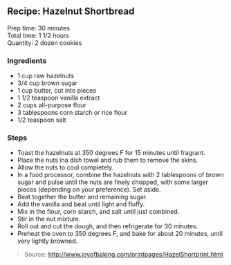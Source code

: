 ## Recipe: Hazelnut Shortbread
Prep time: 30 minutes  
Total time: 1 1/2 hours  
Quantity: 2 dozen cookies  

### Ingredients
 - 1 cup raw hazelnuts
 - 3/4 cup brown sugar
 - 1 cup butter, cut into pieces
 - 1 1/2 teaspoon vanilla extract
 - 2 cups all-purpose flour
 - 3 tablespoons corn starch or rice flour
 - 1/2 teaspoon salt

### Steps
 - Toast the hazelnuts at 350 degrees F for 15 minutes until fragrant.
 - Place the nuts ina dish towel and rub them to remove the skins.
 - Allow the nuts to cool completely.
 - In a food processor, combine the hazelnuts with 2 tablespoons of brown sugar and pulse until the nuts are finely chopped, with some larger pieces (depending on your preference). Set aside.
 - Beat together the butter and remaining sugar.
 - Add the vanilla and beat until light and fluffy.
 - Mix in the flour, corn starch, and salt until just combined.
 - Stir in the nut mixture.
 - Roll out and cut the dough, and then refrigerate for 30 minutes.
 - Preheat the oven to 350 degrees F, and bake for about 20 minutes, until very lightly browned.

> Source: http://www.joyofbaking.com/printpages/HazelShortprint.html